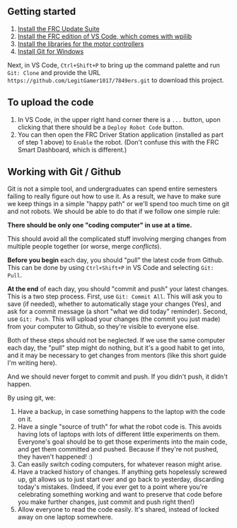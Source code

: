 
## Getting started

1. [Install the FRC Update Suite](https://wpilib.screenstepslive.com/s/currentCS/m/java/l/1027504-installing-the-frc-update-suite-all-languages)
2. [Install the FRC edition of VS Code, which comes with wpilib](https://github.com/wpilibsuite/allwpilib/releases)
3. [Install the libraries for the motor controllers](https://github.com/CrossTheRoadElec/Phoenix-Releases/releases/download/Phoenix_v5.12.1.0/CTRE.Phoenix.Framework.v5.12.1.0.zip)
4. [Install Git for Windows](https://git-scm.com/download/win)

Next, in VS Code, `Ctrl+Shift+P` to bring up the command palette and run `Git: Clone` and provide the URL `https://github.com/LegitGamer1017/7849ers.git` to download this project.

## To upload the code

1. In VS Code, in the upper right hand corner there is a `...` button, upon clicking that there should be a `Deploy Robot Code` button.
2. You can then open the FRC Driver Station application (installed as part of step 1 above) to `Enable` the robot. (Don't confuse this with the FRC Smart Dashboard, which is different.)

## Working with Git / Github

Git is not a simple tool, and undergraduates can spend entire semesters failing to really figure out how to use it.
As a result, we have to make sure we keep things in a simple "happy path" or we'll spend too much time on git and not robots.
We should be able to do that if we follow one simple rule:

**There should be only one "coding computer" in use at a time.**

This should avoid all the complicated stuff involving merging changes from multiple people together (or worse, merge _conflicts_).

**Before you begin** each day, you should "pull" the latest code from Github.
This can be done by using `Ctrl+Shift+P` in VS Code and selecting `Git: Pull`.

**At the end** of each day, you should "commit and push" your latest changes.
This is a two step process.
First, use `Git: Commit All`. This will ask you to save (if needed), whether to automatically stage your changes (Yes), and ask for a commit message (a short "what we did today" reminder).
Second, use `Git: Push`. This will upload your changes (the commit you just made) from your computer to Github, so they're visible to everyone else.

Both of these steps should not be neglected.
If we use the same computer each day, the "pull" step might do nothing, but it's a good habit to get into, and it may be necessary to get changes from mentors (like this short guide I'm writing here).

And we should never forget to commit and push.
If you didn't push, it didn't happen.

By using git, we:

1. Have a backup, in case something happens to the laptop with the code on it.
2. Have a single "source of truth" for what the robot code is. This avoids having lots of laptops with lots of different little experiments on them. Everyone's goal should be to get those experiments into the main code, and get them committed and pushed. Because if they're not pushed, they haven't happened! :)
3. Can easily switch coding computers, for whatever reason might arise.
4. Have a tracked history of changes. If anything gets hopelessly screwed up, git allows us to just start over and go back to yesterday, discarding today's mistakes.
(Indeed, if you ever get to a point where you're celebrating something working and want to preserve that code before you make further changes, just commit and push right then!)
5. Allow everyone to read the code easily. It's shared, instead of locked away on one laptop somewhere.